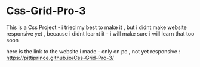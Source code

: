 # Css-Grid-Pro-3
This is a Css Project - i tried my best to make it , but i didnt make website responsive yet , because i didnt learnt it - i will make sure i will learn that too soon


here is the link to the website i made - only on pc , not yet responsive : https://pittiprince.github.io/Css-Grid-Pro-3/

